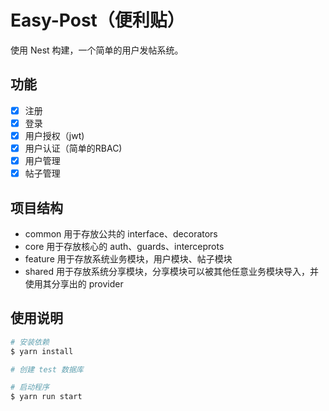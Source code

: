 # Easy-Post（便利贴）

使用 Nest 构建，一个简单的用户发帖系统。

## 功能

- [x] 注册
- [x] 登录
- [x] 用户授权（jwt)
- [x] 用户认证（简单的RBAC)
- [x] 用户管理
- [x] 帖子管理

## 项目结构

- common 用于存放公共的 interface、decorators
- core 用于存放核心的 auth、guards、interceprots
- feature 用于存放系统业务模块，用户模块、帖子模块
- shared 用于存放系统分享模块，分享模块可以被其他任意业务模块导入，并使用其分享出的 provider

## 使用说明

```bash
# 安装依赖
$ yarn install

# 创建 test 数据库

# 启动程序
$ yarn run start
```